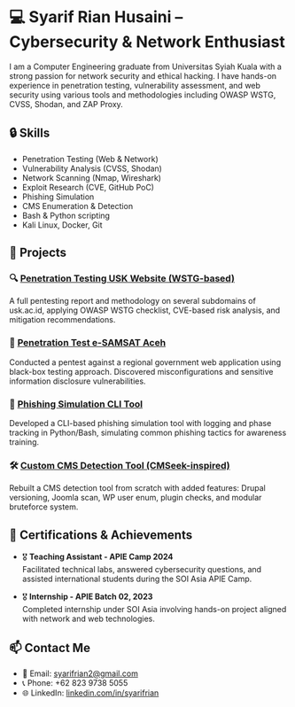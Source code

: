 # 💻 Syarif Rian Husaini – Cybersecurity & Network Enthusiast

I am a Computer Engineering graduate from Universitas Syiah Kuala with a strong passion for network security and ethical hacking. I have hands-on experience in penetration testing, vulnerability assessment, and web security using various tools and methodologies including OWASP WSTG, CVSS, Shodan, and ZAP Proxy.

## 🔒 Skills
- Penetration Testing (Web & Network)
- Vulnerability Analysis (CVSS, Shodan)
- Network Scanning (Nmap, Wireshark)
- Exploit Research (CVE, GitHub PoC)
- Phishing Simulation
- CMS Enumeration & Detection
- Bash & Python scripting
- Kali Linux, Docker, Git

## 🧪 Projects

### 🔍 [Penetration Testing USK Website (WSTG-based)](./projects/wstg-pentest-usk/)
A full pentesting report and methodology on several subdomains of usk.ac.id, applying OWASP WSTG checklist, CVE-based risk analysis, and mitigation recommendations.

### 🚨 [Penetration Test e-SAMSAT Aceh](./projects/esamsat-pentest/)
Conducted a pentest against a regional government web application using black-box testing approach. Discovered misconfigurations and sensitive information disclosure vulnerabilities.

### 🎣 [Phishing Simulation CLI Tool](./projects/phishing-simulation/)
Developed a CLI-based phishing simulation tool with logging and phase tracking in Python/Bash, simulating common phishing tactics for awareness training.

### 🛠️ [Custom CMS Detection Tool (CMSeek-inspired)](./projects/cmseek-clone/)
Rebuilt a CMS detection tool from scratch with added features: Drupal versioning, Joomla scan, WP user enum, plugin checks, and modular bruteforce system.

## 🏅 Certifications & Achievements
- 🎖️ **Teaching Assistant - APIE Camp 2024**  
  Facilitated technical labs, answered cybersecurity questions, and assisted international students during the SOI Asia APIE Camp.

- 🎖️ **Internship - APIE Batch 02, 2023**  
  Completed internship under SOI Asia involving hands-on project aligned with network and web technologies.

## 📫 Contact Me
- 📧 Email: syarifrian2@gmail.com
- 📞 Phone: +62 823 9738 5055
- 🌐 LinkedIn: [linkedin.com/in/syarifrian](https://www.linkedin.com/public-profile/settings?lipi=urn%3Ali%3Apage%3Ad_flagship3_profile_self_edit_contact-info%3BGcCWCLCETHWdWU4B1Rjvyw%3D%3D)


